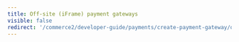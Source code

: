```yaml
---
title: Off-site (iFrame) payment gateways
visible: false
redirect: '/commerce2/developer-guide/payments/create-payment-gateway/off-site-gateways/off-site-iframe[301]'
---
```

